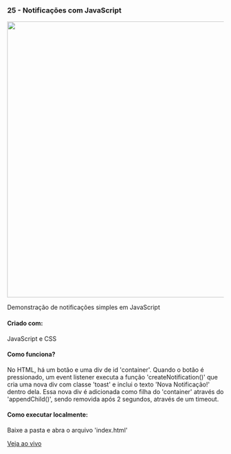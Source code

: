 <h3 align="left">25 - Notificações com JavaScript</h3>
<img src="https://omagotemum.site/assets/img/portfolio/goodbye31/25/project.png" width="640" />
<p align="left">Demonstração de notificações simples em JavaScript</p>

<h4 align="left">Criado com:</h4>
<p align="left">JavaScript e CSS</p>

<h4 align="left">Como funciona?</h4>
<p align="left">No HTML, há um botão e uma div de id 'container'. Quando o botão é pressionado, um event listener executa a função 'createNotification()' que cria uma nova div com classe 'toast' e inclui o texto 'Nova Notificação!' dentro dela. Essa nova div é adicionada como filha do 'container' através do 'appendChild()', sendo removida após 2 segundos, através de um timeout.</p>

<h4 align="left">Como executar localmente:</h4>
<p align="left">Baixe a pasta e abra o arquivo 'index.html'</p>

[Veja ao vivo](https://g31-js-notifications.vercel.app/)
